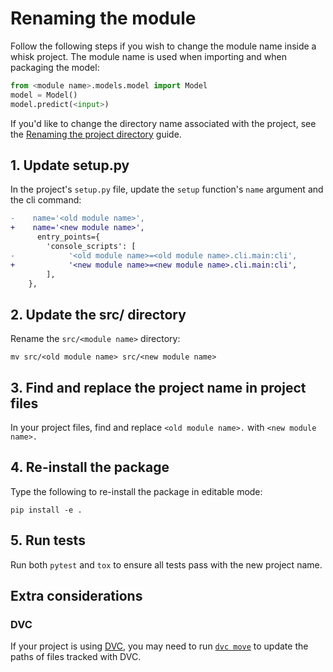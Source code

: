 # Renaming the module

Follow the following steps if you wish to change the module name inside a whisk project. The module name is used when importing and when packaging the model:

```py
from <module name>.models.model import Model
model = Model()
model.predict(<input>)
```

If you'd like to change the directory name associated with the project, see the [Renaming the project directory](rename_project.html) guide.

## 1. Update setup.py

In the project's `setup.py` file, update the `setup` function's `name` argument and the cli command:

```diff
-    name='<old module name>',
+    name='<new module name>',
      entry_points={
        'console_scripts': [
-            '<old module name>=<old module name>.cli.main:cli',
+            '<new module name>=<new module name>.cli.main:cli',
        ],
    },
```

## 2. Update the src/<module name> directory

Rename the `src/<module name>` directory:

    mv src/<old module name> src/<new module name>

## 3. Find and replace the project name in project files

In your project files, find and replace `<old module name>.` with `<new module name>.`

## 4. Re-install the package

Type the following to re-install the package in editable mode:

    pip install -e .

## 5. Run tests

Run both `pytest` and `tox` to ensure all tests pass with the new project name.

## Extra considerations

### DVC

If your project is using [DVC](dvc.html), you may need to run [`dvc move`](https://dvc.org/doc/command-reference/move) to update the paths of files tracked with DVC.
